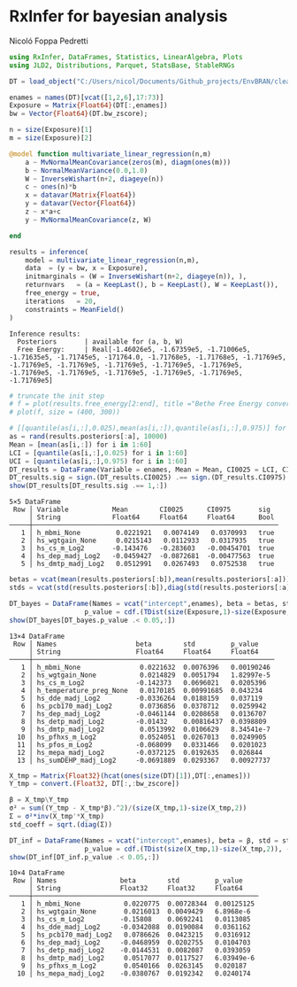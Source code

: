 RxInfer for bayesian analysis
================
Nicoló Foppa Pedretti

``` julia
using RxInfer, DataFrames, Statistics, LinearAlgebra, Plots
using JLD2, Distributions, Parquet, StatsBase, StableRNGs
```

``` julia
DT = load_object("C:/Users/nicol/Documents/Github_projects/EnvBRAN/clead_dt.jld2");
```

``` julia
enames = names(DT)[vcat([1,2,6],17:73)]
Exposure = Matrix{Float64}(DT[:,enames])
bw = Vector{Float64}(DT.bw_zscore);
```

``` julia
n = size(Exposure)[1]
m = size(Exposure)[2]

@model function multivariate_linear_regression(n,m)
    a ~ MvNormalMeanCovariance(zeros(m), diagm(ones(m)))
    b ~ NormalMeanVariance(0.0,1.0)
    W ~ InverseWishart(n+2, diageye(n))
    c ~ ones(n)*b
    x = datavar(Matrix{Float64})
    y = datavar(Vector{Float64})
    z ~ x*a+c
    y ~ MvNormalMeanCovariance(z, W)

end
```

``` julia
results = inference(
    model = multivariate_linear_regression(n,m),
    data  = (y = bw, x = Exposure),
    initmarginals = (W = InverseWishart(n+2, diageye(n)), ),
    returnvars   = (a = KeepLast(), b = KeepLast(), W = KeepLast()),
    free_energy = true,
    iterations   = 20,
    constraints = MeanField()
)
```

    Inference results:
      Posteriors       | available for (a, b, W)
      Free Energy:     | Real[-1.46026e5, -1.67359e5, -1.71006e5, -1.71635e5, -1.71745e5, -171764.0, -1.71768e5, -1.71768e5, -1.71769e5, -1.71769e5, -1.71769e5, -1.71769e5, -1.71769e5, -1.71769e5, -1.71769e5, -1.71769e5, -1.71769e5, -1.71769e5, -1.71769e5, -1.71769e5]

``` julia
# truncate the init step
# f = plot(results.free_energy[2:end], title ="Bethe Free Energy convergence", label = nothing) 
# plot(f, size = (400, 300))
```

``` julia
# [[quantile(as[i,:],0.025),mean(as[i,:]),quantile(as[i,:],0.975)] for i in 1:60]
as = rand(results.posteriors[:a], 10000)
Mean = [mean(as[i,:]) for i in 1:60]
LCI = [quantile(as[i,:],0.025) for i in 1:60]
UCI = [quantile(as[i,:],0.975) for i in 1:60]
DT_results = DataFrame(Variable = enames, Mean = Mean, CI0025 = LCI, CI0975 = UCI)
DT_results.sig = sign.(DT_results.CI0025) .== sign.(DT_results.CI0975)
show(DT_results[DT_results.sig .== 1,:])
```

    5×5 DataFrame
     Row │ Variable           Mean        CI0025      CI0975       sig  
         │ String             Float64     Float64     Float64      Bool 
    ─────┼──────────────────────────────────────────────────────────────
       1 │ h_mbmi_None         0.0221921   0.0074149   0.0370993   true
       2 │ hs_wgtgain_None     0.0215143   0.0112933   0.0317935   true
       3 │ hs_cs_m_Log2       -0.143476   -0.283603   -0.00454701  true
       4 │ hs_dep_madj_Log2   -0.0459427  -0.0872681  -0.00477563  true
       5 │ hs_dmtp_madj_Log2   0.0512991   0.0267493   0.0752538   true

``` julia
betas = vcat(mean(results.posteriors[:b]),mean(results.posteriors[:a]))
stds = vcat(std(results.posteriors[:b]),diag(std(results.posteriors[:a])))

DT_bayes = DataFrame(Names = vcat("intercept",enames), beta = betas, std = stds, 
                   p_value = cdf.(TDist(size(Exposure,1)-size(Exposure,2)), -abs.(betas./stds)))
show(DT_bayes[DT_bayes.p_value .< 0.05,:])
```

    13×4 DataFrame
     Row │ Names                    beta        std         p_value    
         │ String                   Float64     Float64     Float64    
    ─────┼─────────────────────────────────────────────────────────────
       1 │ h_mbmi_None               0.0221632  0.0076396   0.00190246
       2 │ hs_wgtgain_None           0.0214829  0.0051794   1.82997e-5
       3 │ hs_cs_m_Log2             -0.142373   0.0696021   0.0205396
       4 │ h_temperature_preg_None   0.0170185  0.00991685  0.043234
       5 │ hs_dde_madj_Log2         -0.0336264  0.0188159   0.037119
       6 │ hs_pcb170_madj_Log2       0.0736856  0.0378712   0.0259942
       7 │ hs_dep_madj_Log2         -0.0461144  0.0208658   0.0136707
       8 │ hs_detp_madj_Log2        -0.01432    0.00816437  0.0398809
       9 │ hs_dmtp_madj_Log2         0.0513992  0.0106629   8.34541e-7
      10 │ hs_pfhxs_m_Log2           0.0524051  0.0267013   0.0249905
      11 │ hs_pfos_m_Log2           -0.068099   0.0331466   0.0201023
      12 │ hs_mepa_madj_Log2        -0.0372125  0.0192635   0.026844
      13 │ hs_sumDEHP_madj_Log2     -0.0691889  0.0293367   0.00927737

``` julia
X_tmp = Matrix{Float32}(hcat(ones(size(DT)[1]),DT[:,enames]))
Y_tmp = convert.(Float32, DT[:,:bw_zscore])

β = X_tmp\Y_tmp
σ² = sum((Y_tmp - X_tmp*β).^2)/(size(X_tmp,1)-size(X_tmp,2))
Σ = σ²*inv(X_tmp'*X_tmp)
std_coeff = sqrt.(diag(Σ))

DT_inf = DataFrame(Names = vcat("intercept",enames), beta = β, std = std_coeff, 
                   p_value = cdf.(TDist(size(X_tmp,1)-size(X_tmp,2)), -abs.(β./std_coeff)))
show(DT_inf[DT_inf.p_value .< 0.05,:])
```

    10×4 DataFrame
     Row │ Names                beta        std         p_value    
         │ String               Float32     Float32     Float64    
    ─────┼─────────────────────────────────────────────────────────
       1 │ h_mbmi_None           0.0220775  0.00728344  0.00125125
       2 │ hs_wgtgain_None       0.0216013  0.0049429   6.8968e-6
       3 │ hs_cs_m_Log2         -0.15808    0.0692241   0.0113085
       4 │ hs_dde_madj_Log2     -0.0342088  0.0190084   0.0361162
       5 │ hs_pcb170_madj_Log2   0.0786626  0.0423215   0.0316912
       6 │ hs_dep_madj_Log2     -0.0468959  0.0202755   0.0104703
       7 │ hs_detp_madj_Log2    -0.0144531  0.0082087   0.0393059
       8 │ hs_dmtp_madj_Log2     0.0517077  0.0117527   6.03949e-6
       9 │ hs_pfhxs_m_Log2       0.0540166  0.0263145   0.020187
      10 │ hs_mepa_madj_Log2    -0.0380767  0.0192342   0.0240174
